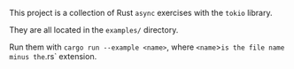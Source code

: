 This project is a collection of Rust `async` exercises with the `tokio` library.

They are all located in the `examples/` directory.

Run them with `cargo run --example <name>`, where `<name`>` is the file name minus the `.rs` extension.
